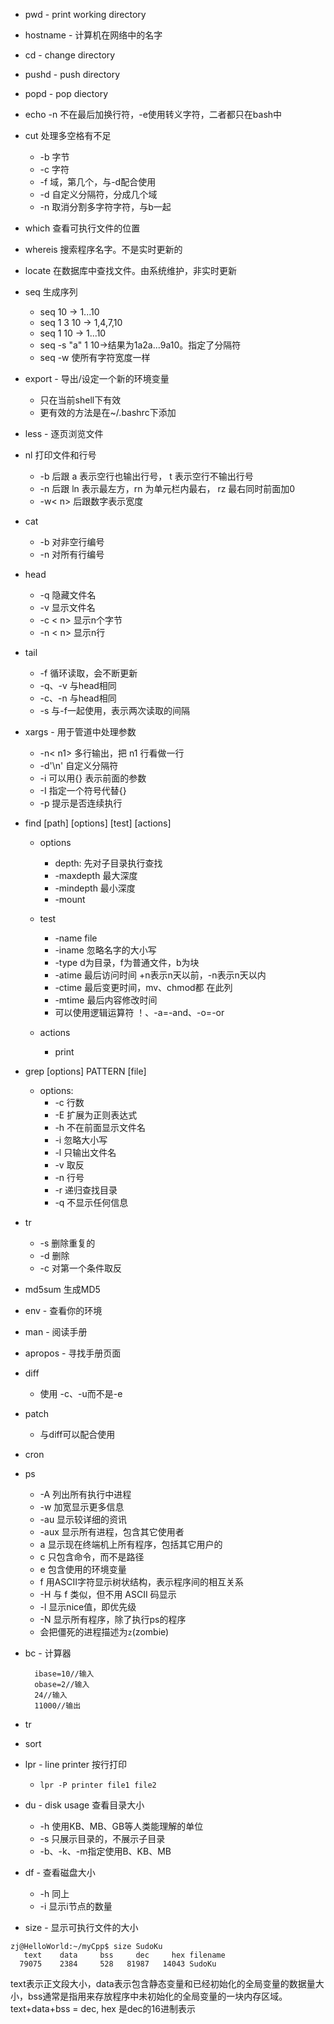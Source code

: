 - pwd - print working directory
- hostname - 计算机在网络中的名字
- cd - change directory
- pushd - push directory
- popd - pop diectory
- echo -n 不在最后加换行符，-e使用转义字符，二者都只在bash中
- cut 处理多空格有不足
	- -b 字节
	- -c 字符
	- -f 域，第几个，与-d配合使用
	- -d 自定义分隔符，分成几个域
	- -n 取消分割多字符字符，与b一起
- which 查看可执行文件的位置
- whereis 搜索程序名字。不是实时更新的
- locate 在数据库中查找文件。由系统维护，非实时更新
- seq 生成序列
	- seq 10 → 1...10
	- seq 1 3 10 → 1,4,7,10
	- seq 1 10 → 1...10
	- seq -s "a" 1 10→结果为1a2a...9a10。指定了分隔符
	- seq -w 使所有字符宽度一样
- export - 导出/设定一个新的环境变量
	- 只在当前shell下有效
	- 更有效的方法是在~/.bashrc下添加
- less - 逐页浏览文件
- nl 打印文件和行号
	- -b 后跟 a 表示空行也输出行号， t 表示空行不输出行号
	- -n 后跟 ln 表示最左方，rn 为单元栏内最右， rz 最右同时前面加0
	- -w< n> 后跟数字表示宽度
- cat
	- -b 对非空行编号
	- -n 对所有行编号
- head 
	- -q 隐藏文件名
	- -v 显示文件名
	- -c < n> 显示n个字节
	- -n < n> 显示n行
- tail
	- -f 循环读取，会不断更新
	- -q、-v 与head相同
	- -c、-n 与head相同
	- -s 与-f一起使用，表示两次读取的间隔
- xargs - 用于管道中处理参数
	- -n< n1> 多行输出，把 n1 行看做一行
	- -d'\n' 自定义分隔符
	- -i 可以用{} 表示前面的参数
	- -I 指定一个符号代替{}
	- -p 提示是否连续执行


- find \[path] \[options] \[test] \[actions]
	- options 
		- depth: 先对子目录执行查找
		- -maxdepth <n>最大深度
		- -mindepth <n>最小深度
		- -mount

	- test
		- -name file
		- -iname 忽略名字的大小写
		- -type d为目录，f为普通文件，b为块
		- -atime 最后访问时间 +n表示n天以前，-n表示n天以内
		- -ctime 最后变更时间，mv、chmod都 在此列
		- -mtime 最后内容修改时间
		- 可以使用逻辑运算符 ！、-a=-and、-o=-or
	- actions
		- print

- grep [options] PATTERN [file]
	- options:
		- -c 行数
		- -E 扩展为正则表达式
		- -h 不在前面显示文件名
		- -i 忽略大小写
		- -l 只输出文件名
		- -v 取反
		- -n 行号
		- -r 递归查找目录
		- -q 不显示任何信息
- tr 
	- -s 删除重复的
	- -d 删除
	- -c 对第一个条件取反


- md5sum 生成MD5
- env - 查看你的环境
- man - 阅读手册
- apropos - 寻找手册页面
- diff
	- 使用 -c、-u而不是-e
- patch
	- 与diff可以配合使用
- cron
- ps
	- -A 列出所有执行中进程
	- -w 加宽显示更多信息
	- -au 显示较详细的资讯
	- -aux 显示所有进程，包含其它使用者
	- a 显示现在终端机上所有程序，包括其它用户的
	- c 只包含命令，而不是路径
	- e 包含使用的环境变量
	- f 用ASCII字符显示树状结构，表示程序间的相互关系
	- -H 与 f 类似，但不用 ASCII 码显示
	- -l 显示nice值，即优先级
	- -N 显示所有程序，除了执行ps的程序
	- 会把僵死的进程描述为`z`(zombie)
- bc - 计算器

		ibase=10//输入
        obase=2//输入
        24//输入
        11000//输出


- tr
- sort
- lpr - line printer 按行打印
	- `lpr -P printer file1 file2`


- du - disk usage 查看目录大小
	- -h 使用KB、MB、GB等人类能理解的单位
	- -s 只展示目录的，不展示子目录
	- -b、-k、-m指定使用B、KB、MB


- df - 查看磁盘大小
	- -h 同上
	- -i 显示i节点的数量
- size - 显示可执行文件的大小
``` shell
zj@HelloWorld:~/myCpp$ size SudoKu 
   text	   data	    bss	    dec	    hex	filename
  79075	   2384	    528	  81987	  14043	SudoKu
  ```
  text表示正文段大小，data表示包含静态变量和已经初始化的全局变量的数据量大小，bss通常是指用来存放程序中未初始化的全局变量的一块内存区域。text+data+bss = dec, hex 是dec的16进制表示
